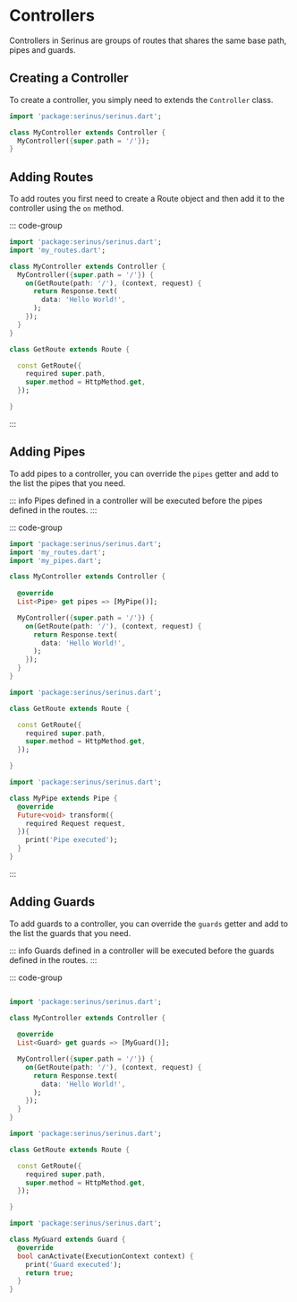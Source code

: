# Controllers

Controllers in Serinus are groups of routes that shares the same base path, pipes and guards.

## Creating a Controller

To create a controller, you simply need to extends the `Controller` class.

```dart
import 'package:serinus/serinus.dart';

class MyController extends Controller {
  MyController({super.path = '/'});
}
```

## Adding Routes

To add routes you first need to create a Route object and then add it to the controller using the `on` method.

::: code-group

```dart [my_controller.dart]
import 'package:serinus/serinus.dart';
import 'my_routes.dart';

class MyController extends Controller {
  MyController({super.path = '/'}) {
    on(GetRoute(path: '/'), (context, request) {
      return Response.text(
        data: 'Hello World!',
      );
    });
  }
}
```

```dart [my_routes.dart]
class GetRoute extends Route {

  const GetRoute({
    required super.path, 
    super.method = HttpMethod.get,
  });

}
```

:::

## Adding Pipes

To add pipes to a controller, you can override the `pipes` getter and add to the list the pipes that you need.

::: info
Pipes defined in a controller will be executed before the pipes defined in the routes.
:::

::: code-group

```dart [my_controller.dart]
import 'package:serinus/serinus.dart';
import 'my_routes.dart';
import 'my_pipes.dart';

class MyController extends Controller {
  
  @override
  List<Pipe> get pipes => [MyPipe()];

  MyController({super.path = '/'}) {
    on(GetRoute(path: '/'), (context, request) {
      return Response.text(
        data: 'Hello World!',
      );
    });
  }
}
```

```dart [my_routes.dart]
import 'package:serinus/serinus.dart';

class GetRoute extends Route {

  const GetRoute({
    required super.path, 
    super.method = HttpMethod.get,
  });

}
```

```dart [my_pipes.dart]
import 'package:serinus/serinus.dart';

class MyPipe extends Pipe {
  @override
  Future<void> transform({
    required Request request,
  }){
    print('Pipe executed');
  }
}
```

:::

## Adding Guards

To add guards to a controller, you can override the `guards` getter and add to the list the guards that you need.

::: info
Guards defined in a controller will be executed before the guards defined in the routes.
:::

::: code-group

```dart [my_controller.dart]

import 'package:serinus/serinus.dart';

class MyController extends Controller {
  
  @override
  List<Guard> get guards => [MyGuard()];

  MyController({super.path = '/'}) {
    on(GetRoute(path: '/'), (context, request) {
      return Response.text(
        data: 'Hello World!',
      );
    });
  }
}
```

```dart [my_routes.dart]
import 'package:serinus/serinus.dart';

class GetRoute extends Route {

  const GetRoute({
    required super.path, 
    super.method = HttpMethod.get,
  });

}
```

```dart [my_guards.dart]
import 'package:serinus/serinus.dart';

class MyGuard extends Guard {
  @override
  bool canActivate(ExecutionContext context) {
    print('Guard executed');
    return true;
  }
}
```
